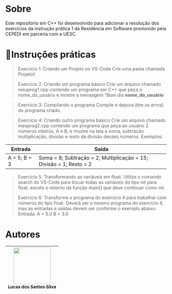 # Sobre

<p>Este repositório em C++ foi desenvolvido para adicionar a resolução dos exercícios da instrução prática 1 da Residência em Software promovido pela CEPEDI em parceria com a UESC.</p>

# 📑Instruções práticas

 > Exercício 1: Criando um Projeto no VS-Code
Crie uma pasta chamada Projeto1

> Exercício 2: Criando um programa básico
Crie um arquivo chamado meuprog1.cpp contendo um programa em C++ que peça o
nome_do_usuário e mostre a mensagem “Bom dia <b>nome_do_usuário</b> 

> Exercício 3: Compilando o programa
Compile e depura (tire os erros) do programa criado.

> Exercício 4: Criando outro programa básico
Crie um arquivo chamado meuprog2.cpp contendo um programa que peça ao usuário 2 números inteiros, A e B, e mostre na tela a soma, subtração multiplicação, divisão e resto da divisão desses números. Exemplos:

| Entrada       | Saída |
| ------------- | ------------- |
| A = 5; B = 3  | Soma = 8; Subtração = 2; Multiplicação = 15; Divisão = 1; Resto = 2  |



> Exercício 5: Transformando as variáveis em float. Utilize o comando search do VS-Code para trocar todas as variáveis do tipo int para
float, exceto o retorno da função main() que deve continuar como int.

> Exercício 6: Transforme o programa do exercício 4 para trabalhar com números do tipo float. Deverá ser o mesmo programa do exercício 4, mas as entradas e saídas devem ser conforme o exemplo abaixo: 
Entrada:
A = 5.0
B = 3.0


# Autores

| [<img src="https://avatars.githubusercontent.com/u/17802288?v=4" width=115><br><sub>Lucas dos Santos Silva</sub>](https://github.com/eulucasilva) | 
|:-------------------------------------------------------------------------------------------------------------------------------------------------:|